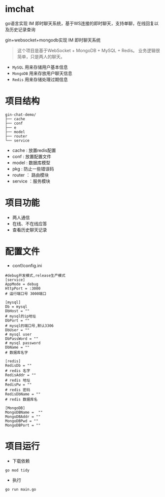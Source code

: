 # imchat
go语言实现 IM 即时聊天系统，基于WS连接的即时聊天，支持单聊，在线回复以及历史记录查询

gin+websocket+mongodb实现 IM 即时聊天系统

> 这个项目是基于WebSocket + MongoDB + MySQL + Redis。 业务逻辑很简单，只是两人的聊天。

- `MySQL` 用来存储用户基本信息
- `MongoDB` 用来存放用户聊天信息
- `Redis` 用来存储处理过期信息

# 项目结构

```
gin-chat-demo/
├── cache
├── conf
├── e
├── model
├── router
└── service
```

- cache : 放置redis配置
- conf : 放置配置文件
- model : 数据库模型
- pkg : 防止一些错误码
- router ： 路由模块
- service ：服务模块

# 项目功能

- 两人通信
- 在线、不在线应答
- 查看历史聊天记录

# 配置文件

- conf/config.ini

```
#debug开发模式,release生产模式
[service]
AppMode = debug
HttpPort = :3000 
# 运行端口号 3000端口

[mysql]
Db = mysql
DbHost = "" 
# mysql的ip地址
DbPort = ""
# mysql的端口号,默认3306
DbUser = ""
# mysql user
DbPassWord = ""
# mysql password
DbName = ""
# 数据库名字

[redis]
RedisDb = ""
# redis 名字
RedisAddr = ""
# redis 地址
RedisPw = ""
# redis 密码
RedisDbName = ""
# redis 数据库名

[MongoDB]
MongoDBName =  ""
MongoDBAddr = ""
MongoDBPwd = ""
MongoDBPort = ""
```

# 项目运行

- 下载依赖

```
go mod tidy
```

- 执行

```
go run main.go
```